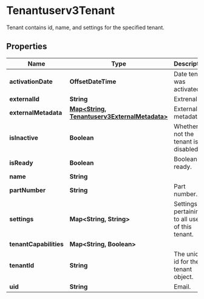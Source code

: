 

# Tenantuserv3Tenant

Tenant contains id, name, and settings for the specified tenant.

## Properties

| Name | Type | Description | Notes |
|------------ | ------------- | ------------- | -------------|
|**activationDate** | **OffsetDateTime** | Date tenant was activated. |  [optional] |
|**externalId** | **String** | Extrenal id. |  [optional] |
|**externalMetadata** | [**Map&lt;String, Tenantuserv3ExternalMetadata&gt;**](Tenantuserv3ExternalMetadata.md) | External metadata. |  [optional] |
|**isInactive** | **Boolean** | Whether or not the tenant is disabled. |  [optional] |
|**isReady** | **Boolean** | Boolean is ready. |  [optional] |
|**name** | **String** |  |  [optional] |
|**partNumber** | **String** | Part number. |  [optional] |
|**settings** | **Map&lt;String, String&gt;** | Settings pertaining to all users of this tenant. |  [optional] |
|**tenantCapabilities** | **Map&lt;String, Boolean&gt;** |  |  [optional] |
|**tenantId** | **String** | The unique id for the tenant object. |  [optional] |
|**uid** | **String** | Email. |  [optional] |



